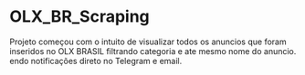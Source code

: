 # OLX_BR_Scraping
Projeto começou com o intuito de visualizar todos os anuncios que foram inseridos no OLX BRASIL filtrando categoria e ate mesmo nome do anuncio. endo notificações direto no Telegram e email.
